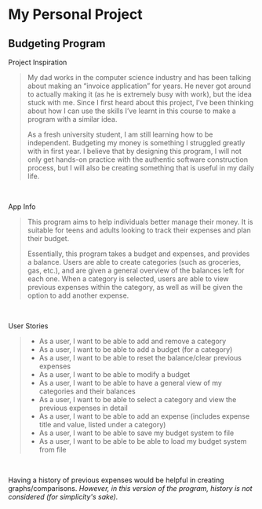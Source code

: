 # My Personal Project

## Budgeting Program

Project Inspiration
>My dad works in the computer science industry and has been talking about making an “invoice application” for years. He never got around to actually making it (as he is extremely busy with work), but the idea stuck with me. Since I first heard about this project, I’ve been thinking about how I can use the skills I’ve learnt in this course to make a program with a similar idea. 
>
>As a fresh university student, I am still learning how to be independent. Budgeting my money is something I struggled greatly with in first year. I believe that by designing this program, I will not only get hands-on practice with the authentic software construction process, but I will also be creating something that is useful in my daily life. 

<br>

App Info
> This program aims to help individuals better manage their money. It is suitable for teens and adults looking to track their expenses and plan their budget.
>
> Essentially, this program takes a budget and expenses, and provides a balance. Users are able to create categories (such as groceries, gas, etc.), and are given a general overview of the balances left for each one. When a category is selected, users are able to view previous expenses within the category, as well as will be given the option to add another expense.

<br>

User Stories
> - As a user, I want to be able to add and remove a category
> - As a user, I want to be able to add a budget (for a category)
> - As a user, I want to be able to reset the balance/clear previous expenses
> - As a user, I want to be able to modify a budget
> - As a user, I want to be able to have a general view of my categories and their balances
> - As a user, I want to be able to select a category and view the previous expenses in detail
> - As a user, I want to be able to add an expense (includes expense title and value, listed under a category)
> - As a user, I want to be able to save my budget system to file
> - As a user, I want to be able to be able to load my budget system from file

<br>

 Having a history of previous expenses would be helpful in creating graphs/comparisons. *However, in this version of the program, history is not considered (for simplicity's sake).*
